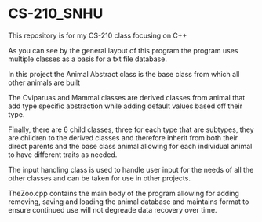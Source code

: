 # CS-210_SNHU
This repository is for my CS-210 class focusing on C++


As you can see by the general layout of this program the program uses multiple classes as a basis for a txt file database.

In this project the Animal Abstract class is the base class from which all other animals are built

The Oviparuas and Mammal classes are derived classes from animal that add type specific abstraction while
adding default values based off their type.

Finally, there are 6 child classes, three for each type that are subtypes, they are children to the derived classes
and therefore inherit from both their direct parents and the base class animal allowing for each individual animal to have different traits as needed.

The input handling class is used to handle user input for the needs of all the other classes and can be taken for use in other
projects. 

TheZoo.cpp contains the main body of the program allowing for adding removing, saving and loading the animal database and
maintains format to ensure continued use will not degreade data recovery over time.
